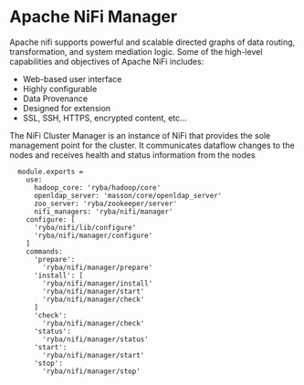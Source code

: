 
# Apache NiFi Manager

Apache nifi supports powerful and scalable directed graphs of data routing, transformation,
and system mediation logic. Some of the high-level capabilities and objectives of Apache NiFi includes:
  * Web-based user interface
  * Highly configurable
  * Data Provenance
  * Designed for extension
  * SSL, SSH, HTTPS, encrypted content, etc...

  The NiFi Cluster Manager is an instance of NiFi that provides the sole management point for the cluster.
  It communicates dataflow changes to the nodes and receives health and status information from the nodes

      module.exports =
        use:
          hadoop_core: 'ryba/hadoop/core'
          openldap_server: 'masson/core/openldap_server'
          zoo_server: 'ryba/zookeeper/server'
          nifi_managers: 'ryba/nifi/manager'
        configure: [
          'ryba/nifi/lib/configure'
          'ryba/nifi/manager/configure'
        ]
        commands:
          'prepare':
            'ryba/nifi/manager/prepare'
          'install': [
            'ryba/nifi/manager/install'
            'ryba/nifi/manager/start'
            'ryba/nifi/manager/check'
          ]
          'check':
            'ryba/nifi/manager/check'
          'status':
            'ryba/nifi/manager/status'
          'start':
            'ryba/nifi/manager/start'
          'stop':
            'ryba/nifi/manager/stop'
